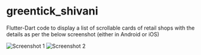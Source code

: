 # greentick_shivani

Flutter-Dart code to display a list of scrollable cards of retail shops with the details as per the below screenshot (either in Android or iOS)

![Screenshot 1](https://user-images.githubusercontent.com/58964343/136430675-07af6073-cdd2-4516-b582-17061f1b4204.jpg)
![Screenshot 2](https://user-images.githubusercontent.com/58964343/136430679-d25655a7-fd51-4cf5-8036-e7b3e4351d2e.jpg)

